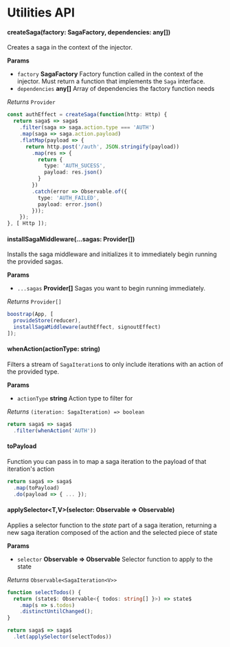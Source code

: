 # Utilities API

#### createSaga(factory: SagaFactory, dependencies: any[])
Creates a saga in the context of the injector.

__Params__
* `factory` __SagaFactory__ Factory function called in the context of the injector. Must return a function that implements the `Saga` interface.
* `dependencies` __any[]__ Array of dependencies the factory function needs

_Returns_ `Provider`

```ts
const authEffect = createSaga(function(http: Http) {
  return saga$ => saga$
    .filter(saga => saga.action.type === 'AUTH')
    .map(saga => saga.action.payload)
    .flatMap(payload => {
      return http.post('/auth', JSON.stringify(payload))
        .map(res => {
          return {
            type: 'AUTH_SUCESS',
            payload: res.json()
          }
        })
        .catch(error => Observable.of({
          type: 'AUTH_FAILED',
          payload: error.json()
        }));
    });
}, [ Http ]);
```

#### installSagaMiddleware(...sagas: Provider[])
Installs the saga middleware and initializes it to immediately begin running the provided sagas.

__Params__
* `...sagas` __Provider[]__ Sagas you want to begin running immediately.

_Returns_ `Provider[]`

```ts
boostrap(App, [
  provideStore(reducer),
  installSagaMiddleware(authEffect, signoutEffect)
]);
```

#### whenAction(actionType: string)
Filters a stream of `SagaIteration`s to only include iterations with an action of the provided type.

__Params__
* `actionType` __string__ Action type to filter for

_Returns_ `(iteration: SagaIteration) => boolean`

```ts
return saga$ => saga$
  .filter(whenAction('AUTH'))
```

#### toPayload
Function you can pass in to map a saga iteration to the payload of that iteration's action

```ts
return saga$ => saga$
  .map(toPayload)
  .do(payload => { ... });
```

#### applySelector<T,V>(selector: Observable<T> => Observable<V>)
Applies a selector function to the _state_ part of a saga iteration, returning
a new saga iteration composed of the action and the selected piece of state

__Params__
* `selector` __Observable<T> => Observable<V>__ Selector function to apply to the state

_Returns_ `Observable<SagaIteration<V>>`

```ts
function selectTodos() {
  return (state$: Observable<{ todos: string[] }>) => state$
    .map(s => s.todos)
    .distinctUntilChanged();
}

return saga$ => saga$
  .let(applySelector(selectTodos))
```
